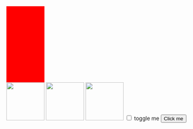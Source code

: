 <!DOCTYPE html>
<link rel="stylesheet" href="styles.css">
<html>
<body>
    <div id="myDiv" style="background:red;height: 200px;width: 100px;">
    </div>
	<img src="https://i.imgur.com/kDDFvUp.png" class="rotate" width="100" height="100" />
	<img src="https://i.imgur.com/kDDFvUp.png" class="rotate" width="100" height="100" />
	<img src="https://i.imgur.com/kDDFvUp.png" class="rotate" width="100" height="100" />
	<input type="checkbox" id="my-toggle">
		<label for="my-toggle">toggle me</label>
    <button onclick="changeCol()">Click me</button>
   <script>
     function changeCol() {
			if ( document.getElementById("my-toggle").checked == true ) {
				if ( document.getElementById("my-toggle").checked == true ) {
					var bgColor = "rgb(" + Math.floor(Math.random() * 256) + "," + Math.floor(Math.random() * 256) + "," + Math.floor(Math.random() * 256) + ")";
					document.body.style.background = bgColor;
				}
				setTimeout( changeCol, 100 );
			}
     };
    </script>
</body>
</html>
